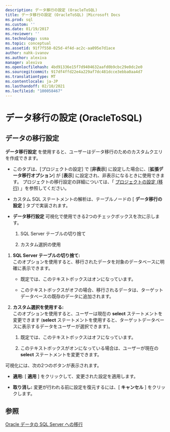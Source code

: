 ```yaml
---
description: データ移行の設定 (OracleToSQL)
title: データ移行の設定 (OracleToSQL) |Microsoft Docs
ms.prod: sql
ms.custom: ''
ms.date: 01/19/2017
ms.reviewer: ''
ms.technology: ssma
ms.topic: conceptual
ms.assetid: 91f7f558-025d-4f4d-ac2c-aa095e7d1ace
author: nahk-ivanov
ms.author: alexiva
manager: alexiva
ms.openlocfilehash: 4bd91336e15f7d9404632aafd0b9cbc29e0dc2e0
ms.sourcegitcommit: 917df4ffd22e4a229af7dc481dcce3ebba0aa4d7
ms.translationtype: MT
ms.contentlocale: ja-JP
ms.lasthandoff: 02/10/2021
ms.locfileid: "100058467"
---
```

# <a name="data-migration-settings-oracletosql"></a>データ移行の設定 (OracleToSQL)
  
## <a name="data-migration-settings"></a>データの移行設定  
**データ移行設定** を使用すると、ユーザーはデータ移行のためのカスタムクエリを作成できます。  
  
-   このタブは、[プロジェクトの設定] で [**非表示**] に設定した場合に、[**拡張データ移行オプション**] が [**表示**] に設定され、非表示になるときに使用できます。 プロジェクトの移行設定の詳細については、「 [プロジェクトの設定 (移行)](./project-settings-migration-oracletosql.md) 」を参照してください。  
  
-   カスタム SQL ステートメントの解析は、テーブルノードの [ **データ移行の設定** ] タブで実装されます。  
  
-   **データ移行設定** 可視化で使用できる2つのチェックボックスを次に示します。  
  
    1.  SQL Server テーブルの切り捨て  
  
    2.  カスタム選択の使用  
  
1.  **SQL Server テーブルの切り捨て:**  
     このオプションを使用すると、移行されたデータを対象のデータベースに明確に表示できます。  
  
    -   既定では、このテキストボックスはオンになっています。  
  
    -   このテキストボックスがオフの場合、移行されるデータは、ターゲットデータベースの既存のデータに追加されます。  
  
2.  **カスタム選択を使用する:**  
     このオプションを使用すると、ユーザーは現在の **select** ステートメントを変更できます (**select** ステートメントを使用すると、ターゲットデータベースに表示するデータをユーザーが選択できます)。  
  
    1.  既定では、このテキストボックスはオフになっています。  
  
    2.  このテキストボックスがオンになっている場合は、ユーザーが現在の **select** ステートメントを変更できます。  
  
可視化には、次の2つのボタンが表示されます。  
  
-   **適用:** [ **適用** ] をクリックして、変更された設定を適用します。  
  
-   **取り消し:** 変更が行われる前に設定を復元するには、[ **キャンセル** ] をクリックします。  
  
## <a name="see-also"></a>参照  
[Oracle データの SQL Server への移行](migrating-oracle-data-into-sql-server-oracletosql.md)  
